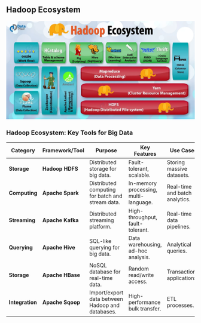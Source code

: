 ## Hadoop Ecosystem

![alt text](Images/Ecosystem.png)

### Hadoop Ecosystem: Key Tools for Big Data

| **Category**         | **Framework/Tool**   | **Purpose**                                         | **Key Features**                        | **Use Cases**                      |
|-----------------------|----------------------|----------------------------------------------------|------------------------------------------|------------------------------------|
| **Storage**          | **Hadoop HDFS**      | Distributed storage for big data.                  | Fault-tolerant, scalable.               | Storing massive datasets.          |
| **Computing**        | **Apache Spark**     | Distributed computing for batch and stream data.   | In-memory processing, multi-language.   | Real-time and batch analytics.     |
| **Streaming**        | **Apache Kafka**     | Distributed streaming platform.                    | High-throughput, fault-tolerant.        | Real-time data pipelines.          |
| **Querying**         | **Apache Hive**      | SQL-like querying for big data.                   | Data warehousing, ad-hoc analysis.      | Analytical queries.                |
| **Storage**          | **Apache HBase**     | NoSQL database for real-time data.                 | Random read/write access.               | Transactional applications.         |
| **Integration**      | **Apache Sqoop**     | Import/export data between Hadoop and databases.   | High-performance bulk transfer.         | ETL processes.                     |
